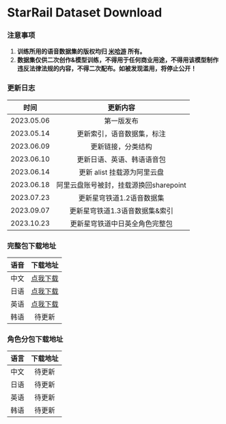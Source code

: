 # StarRail Dataset Download

### 注意事项

1. **训练所用的语音数据集的版权均归 [米哈游](https://www.mihoyo.com/) 所有。**
2. **数据集仅供二次创作&模型训练，不得用于任何商业用途，不得用该模型制作违反法律法规的内容，不得二次配布。如被发现滥用，将停止公开！**

### 更新日志

|    时间    |          更新内容          |
| :--------: | :------------------------: |
| 2023.05.06 |         第一版发布         |
| 2023.05.14 | 更新索引，语音数据集，标注 |
| 2023.06.09 |     更新链接，分类结构     |
| 2023.06.10 | 更新日语、英语、韩语语音包 |
| 2023.06.14 | 更新 alist 挂载源为阿里云盘 |
| 2023.06.18 | 阿里云盘账号被封，挂载源换回sharepoint |
| 2023.07.23 |更新星穹铁道1.2语音数据集 |
| 2023.09.07 |更新星穹铁道1.3语音数据集&索引 |
| 2023.10.23 |更新星穹铁道中日英全角色完整包 |
### 完整包下载地址

|    语音    |                           下载地址                           |
| :--------: | :----------------------------------------------------------: |
| 中文 | [点我下载](https://pan.ai-hobbyist.org/StarRail%20Datasets/%E4%B8%AD%E6%96%87%20-%20Chinese/%E5%AE%8C%E6%95%B4%E5%8C%85%20-%20Full) |
| 日语 | [点我下载](https://pan.ai-hobbyist.org/StarRail%20Datasets/%E6%97%A5%E8%AF%AD%20-%20Japanese/%E5%AE%8C%E6%95%B4%E5%8C%85%20-%20Full) |
| 英语 | [点我下载](https://pan.ai-hobbyist.org/StarRail%20Datasets/%E8%8B%B1%E8%AF%AD%20-%20English/%E5%AE%8C%E6%95%B4%E5%8C%85%20-%20Full) |
| 韩语 | 待更新 |

### 角色分包下载地址

| 语言 | 下载地址 |
| :--: | :------: |
| 中文 |  待更新  |
| 日语 |  待更新  |
| 英语 |  待更新  |
| 韩语 |  待更新  |

